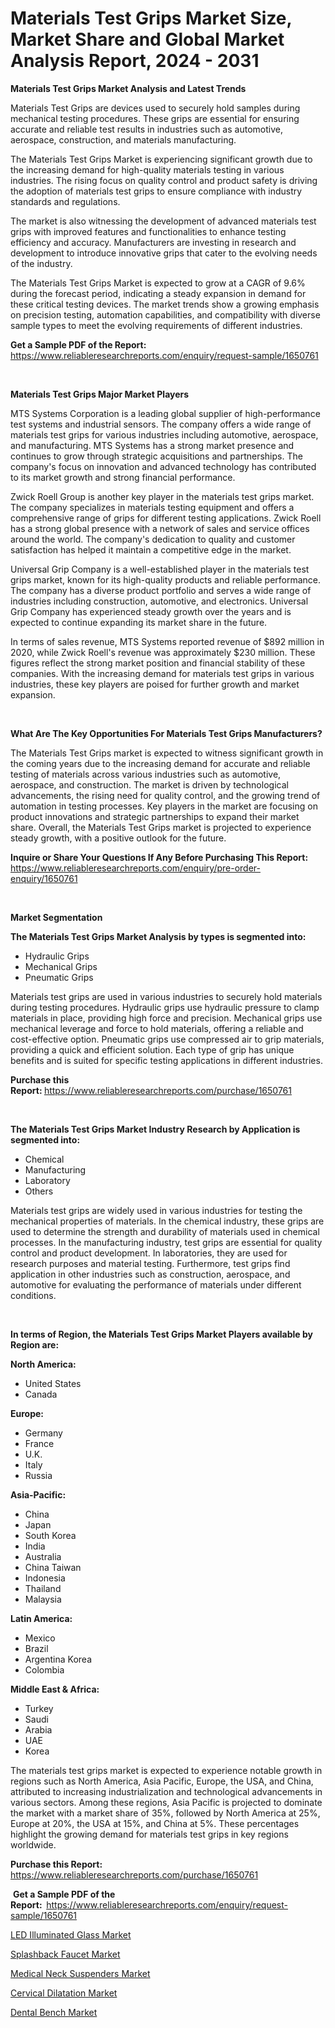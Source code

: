 <p><h1>Materials Test Grips Market Size, Market Share and Global Market Analysis Report, 2024 - 2031</h1></p><p><strong>Materials Test Grips Market Analysis and Latest Trends</strong></p>
<p><p>Materials Test Grips are devices used to securely hold samples during mechanical testing procedures. These grips are essential for ensuring accurate and reliable test results in industries such as automotive, aerospace, construction, and materials manufacturing.</p><p>The Materials Test Grips Market is experiencing significant growth due to the increasing demand for high-quality materials testing in various industries. The rising focus on quality control and product safety is driving the adoption of materials test grips to ensure compliance with industry standards and regulations.</p><p>The market is also witnessing the development of advanced materials test grips with improved features and functionalities to enhance testing efficiency and accuracy. Manufacturers are investing in research and development to introduce innovative grips that cater to the evolving needs of the industry.</p><p>The Materials Test Grips Market is expected to grow at a CAGR of 9.6% during the forecast period, indicating a steady expansion in demand for these critical testing devices. The market trends show a growing emphasis on precision testing, automation capabilities, and compatibility with diverse sample types to meet the evolving requirements of different industries.</p></p>
<p><strong>Get a Sample PDF of the Report:&nbsp;</strong> <a href="https://www.reliableresearchreports.com/enquiry/request-sample/1650761">https://www.reliableresearchreports.com/enquiry/request-sample/1650761</a></p>
<p>&nbsp;</p>
<p><strong>Materials Test Grips Major Market Players</strong></p>
<p><p>MTS Systems Corporation is a leading global supplier of high-performance test systems and industrial sensors. The company offers a wide range of materials test grips for various industries including automotive, aerospace, and manufacturing. MTS Systems has a strong market presence and continues to grow through strategic acquisitions and partnerships. The company's focus on innovation and advanced technology has contributed to its market growth and strong financial performance.</p><p>Zwick Roell Group is another key player in the materials test grips market. The company specializes in materials testing equipment and offers a comprehensive range of grips for different testing applications. Zwick Roell has a strong global presence with a network of sales and service offices around the world. The company's dedication to quality and customer satisfaction has helped it maintain a competitive edge in the market.</p><p>Universal Grip Company is a well-established player in the materials test grips market, known for its high-quality products and reliable performance. The company has a diverse product portfolio and serves a wide range of industries including construction, automotive, and electronics. Universal Grip Company has experienced steady growth over the years and is expected to continue expanding its market share in the future.</p><p>In terms of sales revenue, MTS Systems reported revenue of $892 million in 2020, while Zwick Roell's revenue was approximately $230 million. These figures reflect the strong market position and financial stability of these companies. With the increasing demand for materials test grips in various industries, these key players are poised for further growth and market expansion.</p></p>
<p>&nbsp;</p>
<p><strong>What Are The Key Opportunities For Materials Test Grips Manufacturers?</strong></p>
<p><p>The Materials Test Grips market is expected to witness significant growth in the coming years due to the increasing demand for accurate and reliable testing of materials across various industries such as automotive, aerospace, and construction. The market is driven by technological advancements, the rising need for quality control, and the growing trend of automation in testing processes. Key players in the market are focusing on product innovations and strategic partnerships to expand their market share. Overall, the Materials Test Grips market is projected to experience steady growth, with a positive outlook for the future.</p></p>
<p><strong>Inquire or Share Your Questions If Any Before Purchasing This Report:</strong> <a href="https://www.reliableresearchreports.com/enquiry/pre-order-enquiry/1650761">https://www.reliableresearchreports.com/enquiry/pre-order-enquiry/1650761</a></p>
<p>&nbsp;</p>
<p><strong>Market Segmentation</strong></p>
<p><strong>The Materials Test Grips Market Analysis by types is segmented into:</strong></p>
<p><ul><li>Hydraulic Grips</li><li>Mechanical Grips</li><li>Pneumatic Grips</li></ul></p>
<p><p>Materials test grips are used in various industries to securely hold materials during testing procedures. Hydraulic grips use hydraulic pressure to clamp materials in place, providing high force and precision. Mechanical grips use mechanical leverage and force to hold materials, offering a reliable and cost-effective option. Pneumatic grips use compressed air to grip materials, providing a quick and efficient solution. Each type of grip has unique benefits and is suited for specific testing applications in different industries.</p></p>
<p><strong>Purchase this Report:&nbsp;</strong><a href="https://www.reliableresearchreports.com/purchase/1650761">https://www.reliableresearchreports.com/purchase/1650761</a></p>
<p>&nbsp;</p>
<p><strong>The Materials Test Grips Market Industry Research by Application is segmented into:</strong></p>
<p><ul><li>Chemical</li><li>Manufacturing</li><li>Laboratory</li><li>Others</li></ul></p>
<p><p>Materials test grips are widely used in various industries for testing the mechanical properties of materials. In the chemical industry, these grips are used to determine the strength and durability of materials used in chemical processes. In the manufacturing industry, test grips are essential for quality control and product development. In laboratories, they are used for research purposes and material testing. Furthermore, test grips find application in other industries such as construction, aerospace, and automotive for evaluating the performance of materials under different conditions.</p></p>
<p>&nbsp;</p>
<p><strong>In terms of Region, the Materials Test Grips Market Players available by Region are:</strong></p>
<p>
    <p> <strong> North America: </strong>
        <ul>
            <li>United States</li>
            <li>Canada</li>
        </ul>
        </p> 
    <p> <strong> Europe: </strong>
        <ul>
            <li>Germany</li>
            <li>France</li>
            <li>U.K.</li>
            <li>Italy</li>
            <li>Russia</li>
        </ul>
        </p> 
    <p> <strong> Asia-Pacific: </strong>
        <ul>
            <li>China</li>
            <li>Japan</li>
            <li>South Korea</li>
            <li>India</li>
            <li>Australia</li>
            <li>China Taiwan</li>
            <li>Indonesia</li>
            <li>Thailand</li>
            <li>Malaysia</li>
        </ul>
        </p> 
    <p> <strong> Latin America: </strong>
        <ul>
            <li>Mexico</li>
            <li>Brazil</li>
            <li>Argentina Korea</li>
            <li>Colombia</li>
        </ul>
        </p> 
    <p> <strong> Middle East & Africa: </strong>
        <ul>
            <li>Turkey</li>
            <li>Saudi</li>
            <li>Arabia</li>
            <li>UAE</li>
            <li>Korea</li>
        </ul>
    </p>
    </p>
<p><p>The materials test grips market is expected to experience notable growth in regions such as North America, Asia Pacific, Europe, the USA, and China, attributed to increasing industrialization and technological advancements in various sectors. Among these regions, Asia Pacific is projected to dominate the market with a market share of 35%, followed by North America at 25%, Europe at 20%, the USA at 15%, and China at 5%. These percentages highlight the growing demand for materials test grips in key regions worldwide.</p></p>
<p><strong>Purchase this Report: </strong><a href="https://www.reliableresearchreports.com/purchase/1650761">https://www.reliableresearchreports.com/purchase/1650761</a></p>
<p>&nbsp;<strong>Get a Sample PDF of the Report:&nbsp;&nbsp;</strong><a href="https://www.reliableresearchreports.com/enquiry/request-sample/1650761">https://www.reliableresearchreports.com/enquiry/request-sample/1650761</a></p>
<p><strong></strong></p>
<p><p><a href="https://issuu.com/reportprime-2/docs/led-illuminated-glass-market-size-2030.pptx">LED Illuminated Glass Market</a></p><p><a href="https://github.com/ruddyyedelwadw/Market-Research-Report-List-1/blob/main/splashback-faucet-market.md">Splashback Faucet Market</a></p><p><a href="https://github.com/FassouRP/Market-Research-Report-List-3/blob/main/medical-neck-suspenders-market.md">Medical Neck Suspenders Market</a></p><p><a href="https://medium.com/@lottiejerde6456/cervical-dilatation-market-size-market-outlook-and-market-forecast-2024-to-2031-416838ec3b22">Cervical Dilatation Market</a></p><p><a href="https://medium.com/@lottiejerde6456/dental-bench-market-size-cagr-trends-2024-2030-af8ea342d015">Dental Bench Market</a></p></p>
